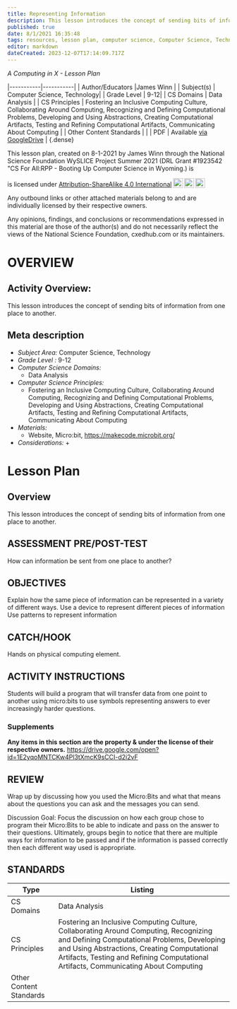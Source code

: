 ```yaml
---
title: Representing Information
description: This lesson introduces the concept of sending bits of information from one place to another.
published: true
date: 8/1/2021 16:35:48
tags: resources, lesson plan, computer science, Computer Science, Technology 
editor: markdown
dateCreated: 2023-12-07T17:14:09.717Z
---
```

*A Computing in X - Lesson Plan*

|-----------|-----------|
| Author/Educators |James Winn |
| Subject(s) | Computer Science, Technology|
| Grade Level | 9-12|
| CS Domains | Data Analysis |
| CS Principles | Fostering an Inclusive Computing Culture, Collaborating Around Computing, Recognizing and Defining Computational Problems, Developing and Using Abstractions, Creating Computational Artifacts, Testing and Refining Computational Artifacts, Communicating About Computing |
| Other Content Standards |  | 
| PDF | Available [via GoogleDrive](https://drive.google.com/open?id=1wqnUXYaOjkDvCxe4ZN7-kTkohsUZe74d) |
{.dense}






This lesson plan, created on 8-1-2021 by James Winn through the National Science Foundation WySLICE Project Summer 2021 (DRL Grant #1923542 "CS For All:RPP - Booting Up Computer Science in Wyoming.) is  <p xmlns:cc="http://creativecommons.org/ns#" >  is licensed under <a href="http://creativecommons.org/licenses/by-sa/4.0/?ref=chooser-v1" target="_blank" rel="license noopener noreferrer" style="display:inline-block;">Attribution-ShareAlike 4.0 International<img style="height:22px!important;margin-left:3px;vertical-align:text-bottom;" src="https://mirrors.creativecommons.org/presskit/icons/cc.svg?ref=chooser-v1"><img style="height:22px!important;margin-left:3px;vertical-align:text-bottom;" src="https://mirrors.creativecommons.org/presskit/icons/by.svg?ref=chooser-v1"><img style="height:22px!important;margin-left:3px;vertical-align:text-bottom;" src="https://mirrors.creativecommons.org/presskit/icons/sa.svg?ref=chooser-v1"></a></p>


Any outbound links or other attached materials belong to and are individually licensed by their respective owners. 


Any opinions, findings, and conclusions or recommendations expressed in this material are those of the author(s) and do not necessarily reflect the views of the National Science Foundation, cxedhub.com or its maintainers.


# OVERVIEW
## Activity Overview:  
This lesson introduces the concept of sending bits of information from one place to another.
## Meta description
+ *Subject Area:* Computer Science, Technology 
+ *Grade Level :* 9-12 
+ *Computer Science Domains:*
   + Data Analysis
+ *Computer Science Principles:*
   + Fostering an Inclusive Computing Culture, Collaborating Around Computing, Recognizing and Defining Computational Problems, Developing and Using Abstractions, Creating Computational Artifacts, Testing and Refining Computational Artifacts, Communicating About Computing
+ *Materials:* 
   + Website, Micro:bit, https://makecode.microbit.org/
+ *Considerations:*
   + 


# Lesson Plan
## Overview
This lesson introduces the concept of sending bits of information from one place to another.
## ASSESSMENT PRE/POST-TEST
How can information be sent from one place to another?
## OBJECTIVES
Explain how the same piece of information can be represented in a variety of different ways. 
Use a device to represent different pieces of information Use patterns to represent information


## CATCH/HOOK
Hands on physical computing element.


## ACTIVITY INSTRUCTIONS
Students will build a program that will transfer data from one point to another using micro:bits to use symbols representing answers to ever increasingly harder questions.


### Supplements
**Any items in this section are the property & under the license of their respective owners.**
https://drive.google.com/open?id=1E2yqoMNTCKw4Pl3tXmcK9sCCI-d2i2vF




## REVIEW
Wrap up by discussing how you used the Micro:Bits and what that means about the questions you can ask and the messages you can send. 


Discussion Goal: Focus the discussion on how each group chose to program their Micro:Bits to be able to indicate and pass on the answer to their questions.
Ultimately, groups begin to notice that there are multiple ways for information to be passed and if the information is passed correctly then each different way used is appropriate.
## STANDARDS        
| Type | Listing | 
|-----------|-----------|
| CS Domains  | Data Analysis|
| CS Principles   | Fostering an Inclusive Computing Culture, Collaborating Around Computing, Recognizing and Defining Computational Problems, Developing and Using Abstractions, Creating Computational Artifacts, Testing and Refining Computational Artifacts, Communicating About Computing|
| Other Content Standards |   |